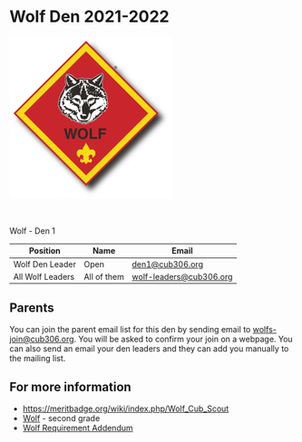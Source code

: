 # Wolf Den 2021-2022 #

![alt text](../../images/dens/wolf.png "cub scout wolf rank")

<br clear="both">

Wolf - Den 1

| Position             | Name          | Email |
| -------------------- | ------------- | ----- |
| Wolf Den Leader      | Open          | [den1@cub306.org](mailto:den1@cub306.org) |
| All Wolf Leaders     | All of them   | [wolf-leaders@cub306.org](mailto:wolf-leaders@cub306.org) |

## Parents ##
You can join the parent email list for this den by sending email to [wolfs-join@cub306.org](mailto:wolfs-join@cub306.org). You will be asked to confirm your join on a webpage. You can also send an email your den leaders and they can add you manually to the mailing list.

## For more information ##

* https://meritbadge.org/wiki/index.php/Wolf_Cub_Scout
* [Wolf](https://cubscouts.org/library/welcome-to-wolf-cub-scouting/) - second grade
* [Wolf Requirement Addendum](https://filestore.scouting.org/filestore/cubscouts/pdf/Wolf_Addendum.pdf)
